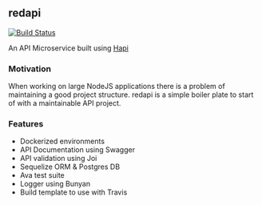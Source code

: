 ## redapi

[![Build Status](https://travis-ci.org/AskNemo/redapi.svg?branch=develop)](https://travis-ci.org/AskNemo/redapi)


An API Microservice built using [Hapi](https://hapijs.com/)

### Motivation

When working on large NodeJS applications there is a problem of maintaining a good project structure. redapi is a simple boiler plate to start of with a maintainable API project.

### Features

- Dockerized environments
- API Documentation using Swagger
- API validation using Joi
- Sequelize ORM & Postgres DB
- Ava test suite
- Logger using Bunyan
- Build template to use with Travis
